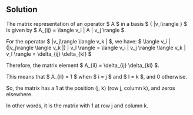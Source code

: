 <!-- 3. Suppose {|vi⟩} is an orthonormal basis for an inner product space V . What is the
matrix representation for the operator |vj⟩⟨vk|, with respect to the {|vi⟩} basis? -->

## Solution

The matrix representation of an operator $ A $ in a basis $ \{ |v_i\rangle \} $ is given by $ A_{ij} = \langle v_i | A | v_j \rangle $.

For the operator $ |v_j\rangle \langle v_k | $, we have:
$
\langle v_i | (|v_j\rangle \langle v_k |) | v_l \rangle = \langle v_i | v_j \rangle \langle v_k | v_l \rangle = \delta_{ij} \delta_{kl}
$

Therefore, the matrix element $ A_{il} = \delta_{ij} \delta_{kl} $.

This means that $ A_{il} = 1 $ when $ i = j $ and $ l = k $, and 0 otherwise.

So, the matrix has a 1 at the position (j, k) (row j, column k), and zeros elsewhere.

In other words, it is the matrix with 1 at row j and column k.
